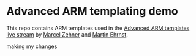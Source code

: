 # Advanced ARM templating demo

This repo contains ARM templates used in the [Advanced ARM templates live stream](https://tiny.cc/armtstreams) by [Marcel Zehner](https://marcelzehner.ch) and [Martin Ehrnst](https://adatum.no).

making my changes
